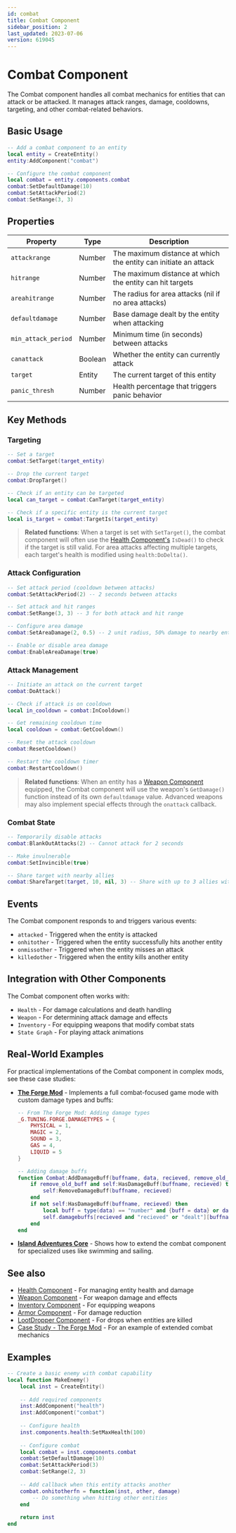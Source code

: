 ```yaml
---
id: combat
title: Combat Component
sidebar_position: 2
last_updated: 2023-07-06
version: 619045
---
```


# Combat Component

The Combat component handles all combat mechanics for entities that can attack or be attacked. It manages attack ranges, damage, cooldowns, targeting, and other combat-related behaviors.

## Basic Usage

```lua
-- Add a combat component to an entity
local entity = CreateEntity()
entity:AddComponent("combat")

-- Configure the combat component
local combat = entity.components.combat
combat:SetDefaultDamage(10)
combat:SetAttackPeriod(2)
combat:SetRange(3, 3)
```

## Properties

| Property | Type | Description |
|----------|------|-------------|
| `attackrange` | Number | The maximum distance at which the entity can initiate an attack |
| `hitrange` | Number | The maximum distance at which the entity can hit targets |
| `areahitrange` | Number | The radius for area attacks (nil if no area attacks) |
| `defaultdamage` | Number | Base damage dealt by the entity when attacking |
| `min_attack_period` | Number | Minimum time (in seconds) between attacks |
| `canattack` | Boolean | Whether the entity can currently attack |
| `target` | Entity | The current target of this entity |
| `panic_thresh` | Number | Health percentage that triggers panic behavior |

## Key Methods

### Targeting

```lua
-- Set a target
combat:SetTarget(target_entity)

-- Drop the current target
combat:DropTarget()

-- Check if an entity can be targeted
local can_target = combat:CanTarget(target_entity)

-- Check if a specific entity is the current target
local is_target = combat:TargetIs(target_entity)
```

> **Related functions**: When a target is set with `SetTarget()`, the combat component will often use the [Health Component's](health.md) `IsDead()` to check if the target is still valid. For area attacks affecting multiple targets, each target's health is modified using `health:DoDelta()`.

### Attack Configuration

```lua
-- Set attack period (cooldown between attacks)
combat:SetAttackPeriod(2) -- 2 seconds between attacks

-- Set attack and hit ranges
combat:SetRange(3, 3) -- 3 for both attack and hit range

-- Configure area damage
combat:SetAreaDamage(2, 0.5) -- 2 unit radius, 50% damage to nearby entities

-- Enable or disable area damage
combat:EnableAreaDamage(true)
```

### Attack Management

```lua
-- Initiate an attack on the current target
combat:DoAttack()

-- Check if attack is on cooldown
local in_cooldown = combat:InCooldown()

-- Get remaining cooldown time
local cooldown = combat:GetCooldown()

-- Reset the attack cooldown
combat:ResetCooldown()

-- Restart the cooldown timer
combat:RestartCooldown()
```

> **Related functions**: When an entity has a [Weapon Component](weapon.md) equipped, the Combat component will use the weapon's `GetDamage()` function instead of its own `defaultdamage` value. Advanced weapons may also implement special effects through the `onattack` callback.

### Combat State

```lua
-- Temporarily disable attacks
combat:BlankOutAttacks(2) -- Cannot attack for 2 seconds

-- Make invulnerable
combat:SetInvincible(true)

-- Share target with nearby allies
combat:ShareTarget(target, 10, nil, 3) -- Share with up to 3 allies within 10 units
```

## Events

The Combat component responds to and triggers various events:

- `attacked` - Triggered when the entity is attacked
- `onhitother` - Triggered when the entity successfully hits another entity
- `onmissother` - Triggered when the entity misses an attack
- `killedother` - Triggered when the entity kills another entity

## Integration with Other Components

The Combat component often works with:

- `Health` - For damage calculations and death handling
- `Weapon` - For determining attack damage and effects
- `Inventory` - For equipping weapons that modify combat stats
- `State Graph` - For playing attack animations

## Real-World Examples

For practical implementations of the Combat component in complex mods, see these case studies:

- **[The Forge Mod](../examples/case-forge.md)** - Implements a full combat-focused game mode with custom damage types and buffs:
  ```lua
  -- From The Forge Mod: Adding damage types
  _G.TUNING.FORGE.DAMAGETYPES = {
      PHYSICAL = 1,
      MAGIC = 2,
      SOUND = 3,
      GAS = 4,
      LIQUID = 5
  }
  
  -- Adding damage buffs
  function Combat:AddDamageBuff(buffname, data, recieved, remove_old_buff)
      if remove_old_buff and self:HasDamageBuff(buffname, recieved) then
          self:RemoveDamageBuff(buffname, recieved)
      end
      if not self:HasDamageBuff(buffname, recieved) then
          local buff = type(data) == "number" and {buff = data} or data
          self.damagebuffs[recieved and "recieved" or "dealt"][buffname] = buff
      end
  end
  ```

- **[Island Adventures Core](../examples/case-ia-core.md)** - Shows how to extend the combat component for specialized uses like swimming and sailing.

## See also

- [Health Component](health.md) - For managing entity health and damage
- [Weapon Component](weapon.md) - For weapon damage and effects
- [Inventory Component](inventory.md) - For equipping weapons
- [Armor Component](armor.md) - For damage reduction
- [LootDropper Component](lootdropper.md) - For drops when entities are killed
- [Case Study - The Forge Mod](../examples/case-forge.md) - For an example of extended combat mechanics

## Examples

```lua
-- Create a basic enemy with combat capability
local function MakeEnemy()
    local inst = CreateEntity()
    
    -- Add required components
    inst:AddComponent("health")
    inst:AddComponent("combat")
    
    -- Configure health
    inst.components.health:SetMaxHealth(100)
    
    -- Configure combat
    local combat = inst.components.combat
    combat:SetDefaultDamage(10)
    combat:SetAttackPeriod(3)
    combat:SetRange(2, 3)
    
    -- Add callback when this entity attacks another
    combat.onhitotherfn = function(inst, other, damage)
        -- Do something when hitting other entities
    end
    
    return inst
end
```
